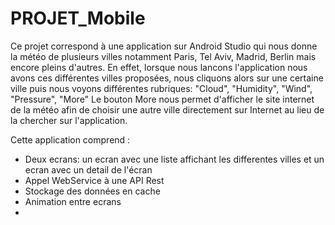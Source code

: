 # PROJET_Mobile

Ce projet correspond à une application sur Android Studio qui nous donne la météo de plusieurs villes notamment Paris, Tel Aviv, Madrid, Berlin mais encore pleins d'autres. 
En effet, lorsque nous lancons l'application nous avons ces différentes villes proposées, nous cliquons alors sur une certaine ville puis nous voyons différentes rubriques: "Cloud", "Humidity", "Wind", "Pressure", "More"
Le bouton More nous permet d'afficher le site internet de la météo afin de choisir une autre ville directement sur Internet au lieu de la chercher sur l'application.

Cette application comprend :
- Deux ecrans: un ecran avec une liste affichant les differentes villes et un ecran avec un detail de l'écran
- Appel WebService à une API Rest
- Stockage des données en cache
- Animation entre ecrans
-
